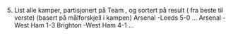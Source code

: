 
5)
     List alle kamper, partisjonert på Team , og sortert på result ( fra beste til verste) (basert på målforskjell i kampen)
Arsenal -Leeds 5-0
...
Arsenal -West Ham 1-3
Brighton -West Ham 4-1
...
